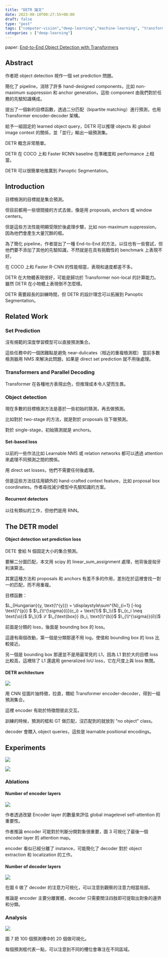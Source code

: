 ```yaml
---
title: "DETR 論文"
date: 2023-08-10T00:27:55+08:00
draft: false
type: "post"
tags: ["computer-vision","deep-learning","machine-learning", "transformer", "attention", "self-attention"]
categories : ["deep-learning"]
---
```


paper: [End-to-End Object Detection with Transformers](https://arxiv.org/abs/2005.12872)

## Abstract

作者把 object detection 視作一個 set prediction 問題。

簡化了 pipeline，消除了許多 hand-designed components，比如 non-maximum suppression 和 anchor generation，這些 component 由我們對於任務的先驗知識構成。

提出了一個新的目標函數，透過二分匹配（bipartite matching）進行預測，也用 Transformer encoder-decoder 架構。

給予一組固定的 learned object query，DETR 可以推理 objects 和 globol image context 的關係，並「並行」輸出一組預測集。

DETR 概念非常簡單。

DETR 在 COCO 上和 Faster RCNN baseline 在準確度和 performance 上相當。

DETR 可以很簡單地推廣到 Panoptic Segmentation。

## Introduction

目標檢測的目標就是集合預測。

但目前都用一些很間接的方式去做，像是用 proposals, anchors 或 window centers。

但是這些方法性能明顯受限於後處理步驟，比如 non-maximum suppression，因為他們會產生大量冗餘的框。

為了簡化 pipeline，作者提出了一種 End-to-End 的方法，以往也有一些嘗試，但他們要不添加了其他的先驗知識，不然就是在具有挑戰性的 benchmark 上表現不好。

在 COCO 上和 Faster R-CNN 的性能相當，表現和速度都差不多。

DETR 在大物體表現很好，可能是歸功於 Transformer non-local 的計算能力。
雖然 DETR 在小物體上表現倒不怎麼樣。

DETR 需要超長的訓練時間，但 DETR 的設計理念可以拓展到 Panoptic Segmentation。



## Related Work

### Set Prediction

沒有規範的深度學習模型可以直接預測集合。

這些任務中的一個困難點是避免 near-dulicates（相近的重複檢測框） 當前多數檢測器用 NMS 來解決此問題，如果是 direct set prediction 就不用後處理。

### Transformers and Parallel Decoding

Transformer 在各種地方表現出色，但推理成本令人望而生畏。

### Object detection

現在多數的目標檢測方法是基於一些初始的猜測，再去做預測。

比如對於 two-stage 的方法，就是對於 proposals 往下做預測。

對於 single-stage，初始猜測就是 anchors。

#### Set-based loss

以前的一些作法比如 Learnable NMS 或 relation networks 都可以透過 attention 來處理不同預測之間的關係。

用 direct set losses，他們不需要任何後處理。

但是這些方法往往用額外的 hand-crafted context feature，比如 proposal box coordinates。作者尋找減少模型中先驗知識的方案。

#### Recurrent detectors

以往有類似的工作，但他們是用 RNN。

## The DETR model

#### Object detection set prediction loss

DETE 會給 N 個固定大小的集合預測。

要解二分圖匹配，本文用 scipy 的 linear_sum_assignment 處理，他背後是匈牙利演算法。

其實這種方法和 proposals 和 anchors 有差不多的作用，差別在於這裡會找一對一的匹配，而不用重複。

目標函數：

$L_{Hungarian}(y, \text{\\^{y}}) = \displaystyle\sum^{N}_{i=1} [-log \text{\\^{p}} $
$\_{\\^{\sigma}(i)}(c_i) + \text{1}$
$\_\\{$
$\_{c_i \neq \text{\o}}$
$\_\\}$
$\mathcal{L}$
$\_{\text{box}} (b_i, \text{\\^{b}}$
$\_{\\^{\sigma}}(i))]$

前面是分類的 loss，後面是 bounding box 的 loss。

這邊有兩個改動，第一個是分類那邊不用 log，使值和 bounding box 的 loss 比較接近。

另一個是 bounding box 那邊並不是用最常見的 L1，因為 L1 對於大的目標 loss 比較高，這裡除了 L1 還選用 generalized IoU loss，它在尺度上與 loss 無關。

#### DETR architecture

![](/Blog/images/deep-learning/DETR/fig2.jpg)

用 CNN 從圖片抽特徵，拉直，餵給 Transformer encoder-decoder，得到一組預測集合。

這裡 encoder 有助於特徵間彼此交互。

訓練的時候，預測的框和 GT 做匹配，沒匹配到的就放到 "no object" class。

decoder 會餵入 object queries，這些是 learnable positional encodings。

## Experiments

![](/Blog/images/deep-learning/DETR/table1.jpg)

![](/Blog/images/deep-learning/DETR/table2.jpg)

### Ablations

#### Number of encoder layers

![](/Blog/images/deep-learning/DETR/fig3.jpg)

作者透過改變 Encoder layer 的數量來評估 global imagelevel self-attention 的重要性。

作者推論 encoder 可能對於判斷分開對象很重要，圖 3 可視化了最後一個 encoder layer 的 attention map。

encoder 看似已經分離了 instance，可能簡化了 decoder 對於 object extraction 和 localization 的工作。

#### Number of decoder layers

![](/Blog/images/deep-learning/DETR/fig6.jpg)

在圖 6 做了 decoder 的注意力可視化，可以注意到觀察的注意力相當局部。

推論是 encoder 主要分離實體，decoder 只需要關注四肢即可提取出對象的邊界和分類。

### Analysis

![](/Blog/images/deep-learning/DETR/fig7.jpg)

圖 7 把 100 個預測槽中的 20 個做可視化。

每個預測框代表一點，可以注意到不同的槽位會專注在不同區域。